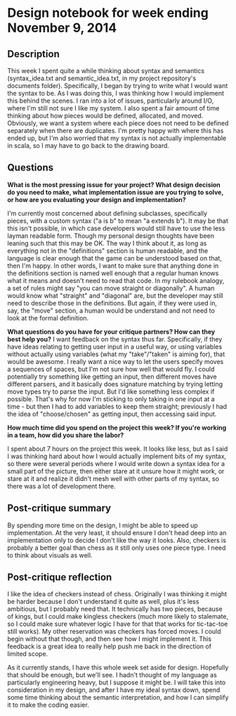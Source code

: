 # Design notebook for week ending November 9, 2014

## Description

This week I spent quite a while thinking about syntax and semantics (syntax_idea.txt and semantic_idea.txt, in my project repository's documents folder). Specifically, I began by trying to write what I would want the syntax to be. As I was doing this, I was thinking how I would implement this behind the scenes. I ran into a lot of issues, particularly around I/O, where I'm still not sure I like my system. I also spent a fair amount of time thinking about how pieces would be defined, allocated, and moved. Obviously, we want a system where each piece does not need to be defined separately when there are duplicates. I'm pretty happy with where this has ended up, but I'm also worried that my syntax is not actually implementable in scala, so I may have to go back to the drawing board.

## Questions

**What is the most pressing issue for your project? What design decision do
you need to make, what implementation issue are you trying to solve, or how
are you evaluating your design and implementation?**

I'm currently most concerned about defining subclasses, specifically pieces, with a custom syntax ("a is b" to mean "a extends b"). It may be that this isn't possible, in which case developers would still have to use the less layman readable form. Though my personal design thoughts have been leaning such that this may be OK. The way I think about it, as long as everything not in the "definitions" section is human readable, and the language is clear enough that the game can be understood based on that, then I'm happy. In other words, I want to make sure that anything done in the definitions section is named well enough that a regular human knows what it means and doesn't need to read that code. In my rulebook analogy, a set of rules might say "you can move straight or diagonally". A human would know what "straight" and "diagonal" are, but the developer may still need to describe those in the definitions. But again, if they were used in, say, the "move" section, a human would be understand and not need to look at the formal definition.

**What questions do you have for your critique partners? How can they best help
you?**
I want feedback on the syntax thus far. Specifically, if they have ideas relating to getting user input in a useful way, or using variables without actually using variables (what my "take"/"taken" is aiming for), that would be awesome. I really want a nice way to let the users specify moves a sequences of spaces, but I'm not sure how well that would fly. I could potentially try something like getting an input, then different moves have different parsers, and it basically does signature matching by trying letting move types try to parse the input. But I'd like something less complex if possible. That's why for now I'm sticking to only taking in one input at a time - but then I had to add variables to keep them straight; previously I had the idea of "choose/chosen" as getting input, then accessing said input.

**How much time did you spend on the project this week? If you're working in a
team, how did you share the labor?**

I spent about 7 hours on the project this week. It looks like less, but as I said I was thinking hard about how I would actually implement bits of my syntax, so there were several periods where I would write down a syntax idea for a small part of the picture, then either stare at it unsure how it might work, or stare at it and realize it didn't mesh well with other parts of my syntax, so there was a lot of development there.

## Post-critique summary

By spending more time on the design, I might be able to speed up implementation. At the very least, it should ensure I don't head deep into an implementation only to decide I don't like the way it looks. Also, checkers is probably a better goal than chess as it still only uses one piece type. I need to think about visuals as well.

## Post-critique reflection

I like the idea of checkers instead of chess. Originally I was thinking it might be harder because I don't understand it quite as well, plus it's less ambitious, but I probably need that. It technically has two pieces, because of kings, but I could make kingless checkers (much more likely to stalemate, so I could make sure whatever logic I have for that that works for tic-tac-toe still works). My other reservation was checkers has forced moves. I could begin without that though, and then see how I might implement it. This feedback is a great idea to really help push me back in the direction of limited scope.

As it currently stands, I have this whole week set aside for design. Hopefully that should be enough, but we'll see. I hadn't thought of my language as particularly engineering heavy, but I suppose it might be. I will take this into consideration in my design, and after I have my ideal syntax down, spend some time thinking about the semantic interpretation, and how I can simplify it to make the coding easier.

